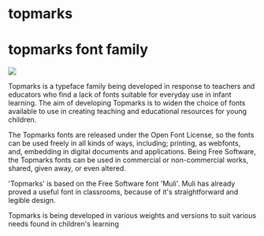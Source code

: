 topmarks
========

topmarks font family
================
<img src="http://topmarksfont.org/assets/images/hallo.png"/>

Topmarks is a typeface family being developed in response to teachers and educators who find a lack of fonts suitable for everyday use in infant learning. The aim of developing Topmarks is to widen the choice of fonts available to use in creating teaching and educational resources for young children. 

The Topmarks fonts are released under the Open Font License, so the fonts can be used freely in all kinds of ways, including; printing, as webfonts, and, embedding in digital documents and applications. Being Free Software, the Topmarks fonts can be used in commercial or non-commercial works, shared, given away, or even altered.

'Topmarks' is based on the Free Software font 'Muli'. Muli has already proved a useful font in classrooms, because of it's straightforward and legible design.

Topmarks is being developed in various weights and versions to suit various needs found in children's learning
